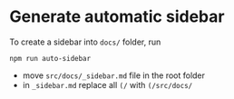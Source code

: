 # Generate automatic sidebar

To create a sidebar into `docs/` folder, run

```shell
npm run auto-sidebar
```

<!--
extended command:

```shell
node_modules/.bin/docsify-auto-sidebar -d docs
```
-->

- move `src/docs/_sidebar.md` file in the root folder
- in `_sidebar.md` replace all `(/` with `(/src/docs/`
